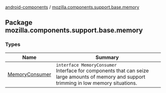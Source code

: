 [android-components](../index.md) / [mozilla.components.support.base.memory](./index.md)

## Package mozilla.components.support.base.memory

### Types

| Name | Summary |
|---|---|
| [MemoryConsumer](-memory-consumer/index.md) | `interface MemoryConsumer`<br>Interface for components that can seize large amounts of memory and support trimming in low memory situations. |
